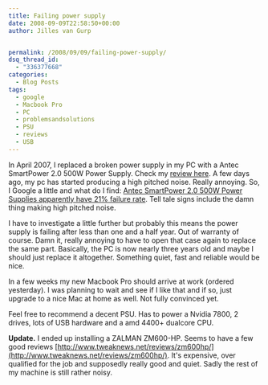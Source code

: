 ```yaml
---
title: Failing power supply
date: 2008-09-09T22:58:50+00:00
author: Jilles van Gurp


permalink: /2008/09/09/failing-power-supply/
dsq_thread_id:
  - "336377668"
categories:
  - Blog Posts
tags:
  - google
  - Macbook Pro
  - PC
  - problemsandsolutions
  - PSU
  - reviews
  - USB
---
```

In April 2007, I replaced a broken power supply in my PC with a Antec SmartPower 2.0 500W Power Supply. Check my [review here](https://www.jillesvangurp.com/2007/04/11/antec-smartpower-20-500-watt-review/). A few days ago, my pc has started producing a high pitched noise. Really annoying. So, I Google a little and what do I find: [Antec SmartPower 2.0 500W Power Supplies apparently have 21% failure rate](http://forums.slickdeals.net/archive/index.php/archive/t-616300.html). Tell tale signs include the damn thing making high pitched noise.

I have to investigate a little further but probably this means the power supply is failing after less than one and a half year. Out of warranty of course. Damn it, really annoying to have to open that case again to replace the same part. Basically, the PC is now nearly three years old and maybe I should just replace it altogether. Something quiet, fast and reliable would be nice.

In a few weeks my new Macbook Pro should arrive at work (ordered yesterday). I was planning to wait and see if I like that and if so, just upgrade to a nice Mac at home as well. Not fully convinced yet.

Feel free to recommend a decent PSU. Has to power a Nvidia 7800, 2 drives, lots of USB hardware and a amd 4400+ dualcore CPU.

**Update.** I ended up installing a ZALMAN ZM600-HP. Seems to have a few good reviews [http://www.tweaknews.net/reviews/zm600hp/](http://www.tweaknews.net/reviews/zm600hp/). It's expensive, over qualified for the job and supposedly really good and quiet. Sadly the rest of my machine is still rather noisy.